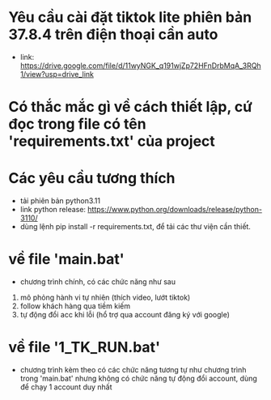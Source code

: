 # Yêu cầu cài đặt tiktok lite phiên bản 37.8.4 trên điện thoại cần auto
- link: https://drive.google.com/file/d/11wyNGK_q191wjZp72HFnDrbMqA_3RQh1/view?usp=drive_link
# Có thắc mắc gì về cách thiết lập, cứ đọc trong file có tên 'requirements.txt' của project
# Các yêu cầu tương thích
- tải phiên bản python3.11
- link python release: https://www.python.org/downloads/release/python-3110/
- dùng lệnh pip install -r requirements.txt, để tải các thư viện cần thiết.
# về file 'main.bat'
- chương trình chính, có các chức năng như sau
1. mô phỏng hành vi tự nhiên (thích video, lướt tiktok)
2. follow khách hàng qua tiềm kiếm
3. tự động đổi acc khi lỗi (hổ trợ qua account đăng ký với google)
# về file '1_TK_RUN.bat'
- chương trình kèm theo có các chức năng tương tự như chương trình trong 'main.bat' nhưng không có chức năng tự động đổi account, dùng để chạy 1 account duy nhất
